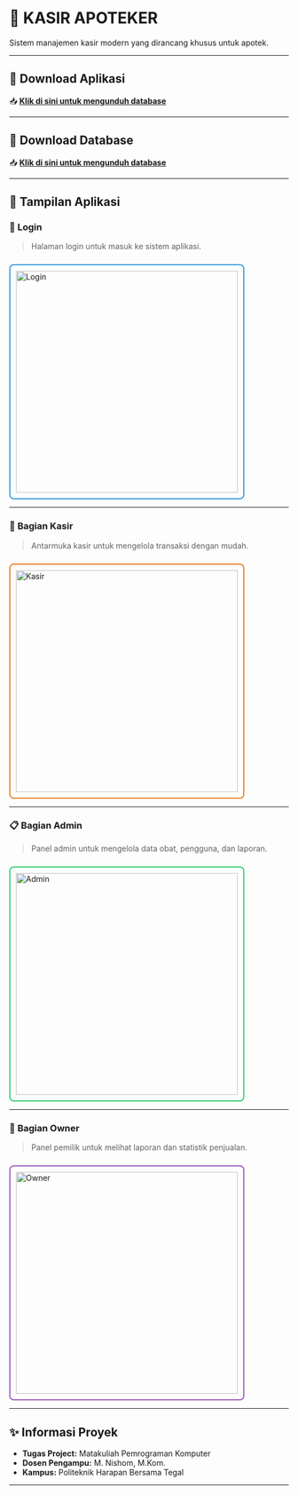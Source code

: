 # 💊 **KASIR APOTEKER**
Sistem manajemen kasir modern yang dirancang khusus untuk apotek.

---

## 🚀 **Download Aplikasi**
📥 **[Klik di sini untuk mengunduh database]([https://drive.google.com/drive/folders/1kvyWsKfCHISdkOg9GJkwJ15zNl3DeCwj?usp=sharing](https://drive.google.com/drive/folders/1QsTgiFc-EH7oqtjKUp66uYxt4hGrDwj5?usp=sharing))**

---

## 🚀 **Download Database**
📥 **[Klik di sini untuk mengunduh database](https://drive.google.com/drive/folders/1kvyWsKfCHISdkOg9GJkwJ15zNl3DeCwj?usp=sharing)**

---

## 🎨 **Tampilan Aplikasi**

### 🔐 **Login**
> Halaman login untuk masuk ke sistem aplikasi.
<div style="border: 2px solid #3498db; padding: 10px; display: inline-block; border-radius: 8px; margin-top: 10px;">
<img src="https://github.com/user-attachments/assets/0a63737e-28a3-47cd-901f-dbff35dc80e5" alt="Login" width="400">
</div>

---

### 💼 **Bagian Kasir**
> Antarmuka kasir untuk mengelola transaksi dengan mudah.
<div style="border: 2px solid #e67e22; padding: 10px; display: inline-block; border-radius: 8px; margin-top: 10px;">
<img src="https://github.com/user-attachments/assets/84011023-733b-4313-ab5a-1de974339af1" alt="Kasir" width="400">
</div>

---

### 📋 **Bagian Admin**
> Panel admin untuk mengelola data obat, pengguna, dan laporan.
<div style="border: 2px solid #2ecc71; padding: 10px; display: inline-block; border-radius: 8px; margin-top: 10px;">
<img src="https://github.com/user-attachments/assets/28b67234-c574-4822-9198-8f35c5791ced" alt="Admin" width="400">
</div>

---

### 👑 **Bagian Owner**
> Panel pemilik untuk melihat laporan dan statistik penjualan.
<div style="border: 2px solid #9b59b6; padding: 10px; display: inline-block; border-radius: 8px; margin-top: 10px;">
<img src="https://github.com/user-attachments/assets/d9d14852-b340-44e7-91b9-b431ccd88987" alt="Owner" width="400">
</div>

---

## ✨ **Informasi Proyek**
- **Tugas Project:** Matakuliah Pemrograman Komputer  
- **Dosen Pengampu:** M. Nishom, M.Kom.  
- **Kampus:** Politeknik Harapan Bersama Tegal  

---

